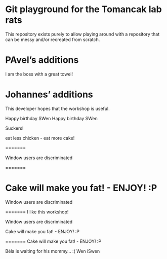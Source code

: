 # Git playground for the Tomancak lab rats

This repository exists purely to allow playing around with a repository that
can be messy and/or recreated from scratch.

# PAvel’s additions

I am the boss with a great towel!

# Johannes’ additions

This developer hopes that the workshop is useful.


Happy birthday SWen
Happy birthday SWen

Suckers!

eat less chicken - eat more cake!

=======

Window users are discriminated

=======

Cake will make you fat! - ENJOY! :P
=======

Window users are discriminated

=======
I like this workshop!

Window users are discriminated

Cake will make you fat! - ENJOY! :P

=======
Cake will make you fat! - ENJOY! :P

Béla is waiting for his mommy… :(
Wen iSwen

